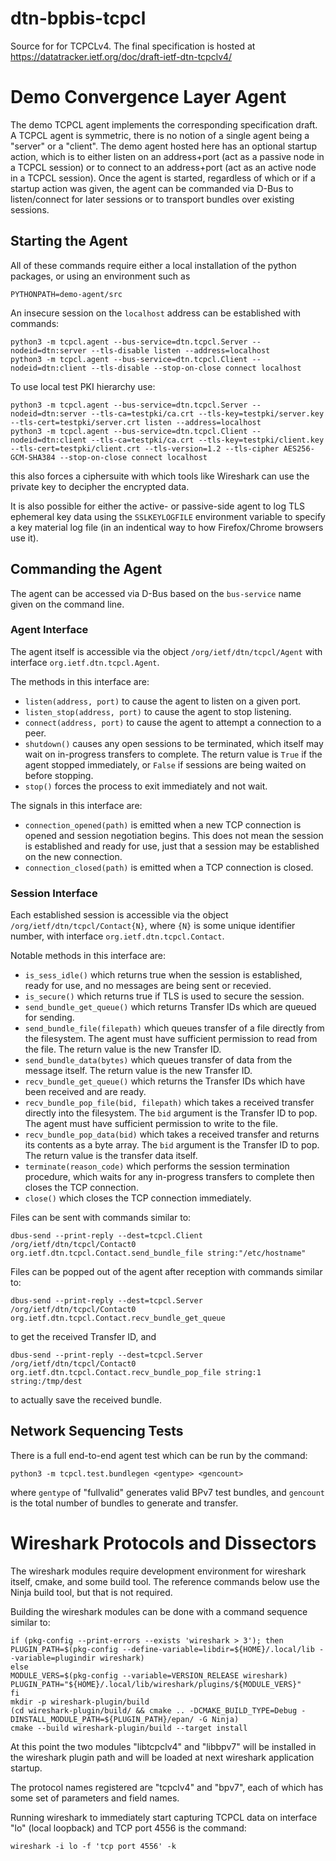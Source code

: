 # dtn-bpbis-tcpcl

Source for for TCPCLv4.
The final specification is hosted at <https://datatracker.ietf.org/doc/draft-ietf-dtn-tcpclv4/>

# Demo Convergence Layer Agent

The demo TCPCL agent implements the corresponding specification draft.
A TCPCL agent is symmetric, there is no notion of a single agent being a "server" or a "client".
The demo agent hosted here has an optional startup action, which is to either listen on an address+port (act as a passive node in a TCPCL session) or to connect to an address+port (act as an active node in a TCPCL session).
Once the agent is started, regardless of which or if a startup action was given, the agent can be commanded via D-Bus to listen/connect for later sessions or to transport bundles over existing sessions.

## Starting the Agent

All of these commands require either a local installation of the python packages, or using an environment such as
```
PYTHONPATH=demo-agent/src
```

An insecure session on the `localhost` address can be established with commands:
```
python3 -m tcpcl.agent --bus-service=dtn.tcpcl.Server --nodeid=dtn:server --tls-disable listen --address=localhost
python3 -m tcpcl.agent --bus-service=dtn.tcpcl.Client --nodeid=dtn:client --tls-disable --stop-on-close connect localhost
```

To use local test PKI hierarchy use:
```
python3 -m tcpcl.agent --bus-service=dtn.tcpcl.Server --nodeid=dtn:server --tls-ca=testpki/ca.crt --tls-key=testpki/server.key --tls-cert=testpki/server.crt listen --address=localhost
python3 -m tcpcl.agent --bus-service=dtn.tcpcl.Client --nodeid=dtn:client --tls-ca=testpki/ca.crt --tls-key=testpki/client.key --tls-cert=testpki/client.crt --tls-version=1.2 --tls-cipher AES256-GCM-SHA384 --stop-on-close connect localhost
```
this also forces a ciphersuite with which tools like Wireshark can use the private key to decipher the encrypted data.

It is also possible for either the active- or passive-side agent to log TLS ephemeral key data using the `SSLKEYLOGFILE` environment variable to specify a key material log file (in an indentical way to how Firefox/Chrome browsers use it).

## Commanding the Agent
The agent can be accessed via D-Bus based on the `bus-service` name given on the command line.

### Agent Interface

The agent itself is accessible via the object `/org/ietf/dtn/tcpcl/Agent` with interface `org.ietf.dtn.tcpcl.Agent`.

The methods in this interface are:

- `listen(address, port)` to cause the agent to listen on a given port.
- `listen_stop(address, port)` to cause the agent to stop listening.
- `connect(address, port)` to cause the agent to attempt a connection to a peer.
- `shutdown()` causes any open sessions to be terminated, which itself may wait on in-progress transfers to complete. The return value is `True` if the agent stopped immediately, or `False` if sessions are being waited on before stopping.
- `stop()` forces the process to exit immediately and not wait.

The signals in this interface are:

- `connection_opened(path)` is emitted when a new TCP connection is opened and session negotiation begins. This does not mean the session is established and ready for use, just that a session may be established on the new connection.
- `connection_closed(path)` is emitted when a TCP connection is closed.

### Session Interface

Each established session is accessible via the object `/org/ietf/dtn/tcpcl/Contact{N}`, where `{N}` is some unique identifier number, with interface `org.ietf.dtn.tcpcl.Contact`.

Notable methods in this interface are:

- `is_sess_idle()` which returns true when the session is established, ready for use, and no messages are being sent or recevied.
- `is_secure()` which returns true if TLS is used to secure the session.
- `send_bundle_get_queue()` which returns Transfer IDs which are queued for sending.
- `send_bundle_file(filepath)` which queues transfer of a file directly from the filesystem. The agent must have sufficient permission to read from the file. The return value is the new Transfer ID.
- `send_bundle_data(bytes)` which queues transfer of data from the message itself. The return value is the new Transfer ID.
- `recv_bundle_get_queue()` which returns the Transfer IDs which have been received and are ready.
- `recv_bundle_pop_file(bid, filepath)` which takes a received transfer directly into the filesystem. The `bid` argument is the Transfer ID to pop. The agent must have sufficient permission to write to the file.
- `recv_bundle_pop_data(bid)` which takes a received transfer and returns its contents as a byte array. The `bid` argument is the Transfer ID to pop. The return value is the transfer data itself.
- `terminate(reason_code)` which performs the session termination procedure, which waits for any in-progress transfers to complete then closes the TCP connection.
- `close()` which closes the TCP connection immediately.

Files can be sent with commands similar to:
```
dbus-send --print-reply --dest=tcpcl.Client /org/ietf/dtn/tcpcl/Contact0 org.ietf.dtn.tcpcl.Contact.send_bundle_file string:"/etc/hostname"
```

Files can be popped out of the agent after reception with commands similar to:
```
dbus-send --print-reply --dest=tcpcl.Server /org/ietf/dtn/tcpcl/Contact0 org.ietf.dtn.tcpcl.Contact.recv_bundle_get_queue
```
to get the received Transfer ID, and
```
dbus-send --print-reply --dest=tcpcl.Server /org/ietf/dtn/tcpcl/Contact0 org.ietf.dtn.tcpcl.Contact.recv_bundle_pop_file string:1 string:/tmp/dest
```
to actually save the received bundle.

## Network Sequencing Tests

There is a full end-to-end agent test which can be run by the command:
```
python3 -m tcpcl.test.bundlegen <gentype> <gencount>
```
where `gentype` of "fullvalid" generates valid BPv7 test bundles, and `gencount` is the total number of bundles to generate and transfer.

# Wireshark Protocols and Dissectors

The wireshark modules require development environment for wireshark itself, cmake, and some build tool.
The reference commands below use the Ninja build tool, but that is not required.

Building the wireshark modules can be done with a command sequence similar to:
```
if (pkg-config --print-errors --exists 'wireshark > 3'); then
PLUGIN_PATH=$(pkg-config --define-variable=libdir=${HOME}/.local/lib --variable=plugindir wireshark)
else
MODULE_VERS=$(pkg-config --variable=VERSION_RELEASE wireshark)
PLUGIN_PATH="${HOME}/.local/lib/wireshark/plugins/${MODULE_VERS}"
fi
mkdir -p wireshark-plugin/build
(cd wireshark-plugin/build/ && cmake .. -DCMAKE_BUILD_TYPE=Debug -DINSTALL_MODULE_PATH=${PLUGIN_PATH}/epan/ -G Ninja)
cmake --build wireshark-plugin/build --target install
```

At this point the two modules "libtcpclv4" and "libbpv7" will be installed in the wireshark plugin path and will be loaded at next wireshark application startup.

The protocol names registered are "tcpclv4" and "bpv7", each of which has some set of parameters and field names.

Running wireshark to immediately start capturing TCPCL data on interface "lo" (local loopback) and TCP port 4556 is the command:
```
wireshark -i lo -f 'tcp port 4556' -k
```
